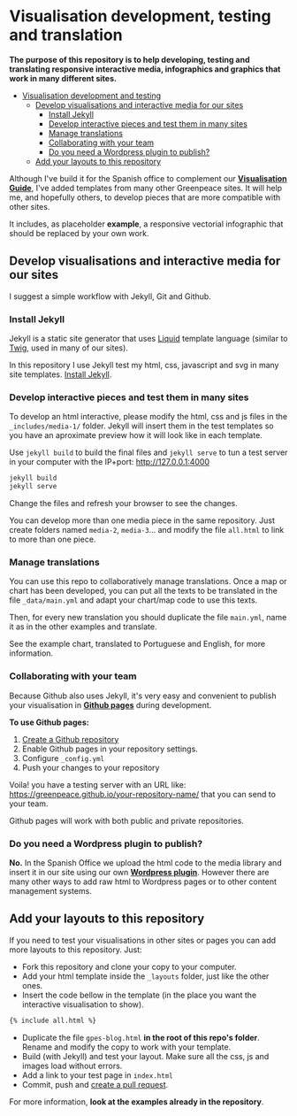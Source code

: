 # Visualisation development, testing and translation

**The purpose of this repository is to help developing, testing and translating responsive interactive media, infographics and graphics that work in many different sites.**

- [Visualisation development and testing](#visualisation-development-and-testing)
  - [Develop visualisations and interactive media for our sites](#develop-visualisations-and-interactive-media-for-our-sites)
    - [Install Jekyll](#install-jekyll)
    - [Develop interactive pieces and test them in many sites](#develop-interactive-pieces-and-test-them-in-many-sites)
    - [Manage translations](#manage-translations)
    - [Collaborating with your team](#collaborating-with-your-team)
    - [Do you need a Wordpress plugin to publish?](#do-you-need-a-wordpress-plugin-to-publish)
  - [Add your layouts to this repository](#add-your-layouts-to-this-repository)

Although I've build it for the Spanish office to complement our **[Visualisation Guide](https://greenpeace.github.io/gpes-visualisations/)**, I've added templates from many other Greenpeace sites. It will help me, and hopefully others, to develop pieces that are more compatible with other sites.

It includes, as placeholder **example**, a responsive vectorial infographic that should be replaced by your own work.

## Develop visualisations and interactive media for our sites

I suggest a simple workflow with Jekyll, Git and Github.

### Install Jekyll

Jekyll is a static site generator that uses [Liquid](https://shopify.github.io/liquid/) template language (similar to [Twig](https://twig.symfony.com/), used in many of our sites). 

In this repository I use Jekyll test my html, css, javascript and svg in many site templates. [Install Jekyll](https://jekyllrb.com/).

### Develop interactive pieces and test them in many sites

To develop an html interactive, please modify the html, css and js files in the `_includes/media-1/` folder. Jekyll will insert them in the test templates so you have an aproximate preview how it will look like in each template.

Use `jekyll build` to build the final files and `jekyll serve` to tun a test server in your computer with the IP+port: http://127.0.0.1:4000

```bash
jekyll build
jekyll serve
```

Change the files and refresh your browser to see the changes.

You can develop more than one media piece in the same repository. Just create folders named `media-2`, `media-3`... and modify the file `all.html` to link to more than one piece.

### Manage translations

You can use this repo to collaboratively manage translations. Once a map or chart has been developed, you can put all the texts to be translated in the file `_data/main.yml` and adapt your chart/map code to use this texts. 

Then, for every new translation you should duplicate the file `main.yml`, name it as in the other examples and translate.

See the example chart, translated to Portuguese and English, for more information.

### Collaborating with your team

Because Github also uses Jekyll, it's very easy and convenient to publish your visualisation in **[Github pages](https://pages.github.com/)** during development.

**To use Github pages:**

1. [Create a Github repository](https://github.com/new)
2. Enable Github pages in your repository settings.
3. Configure `_config.yml`
4. Push your changes to your repository

Voila! you have a testing server with an URL like: https://greenpeace.github.io/your-repository-name/ that you can send to your team.

Github pages will work with both public and private repositories.

### Do you need a Wordpress plugin to publish?

**No.** In the Spanish Office we upload the html code to the media library and insert it in our site using our own **[Wordpress plugin](https://github.com/greenpeace/gpes-import-wp-shortcodes)**. However there are many other ways to add raw html to Wordpress pages or to other content management systems.

## Add your layouts to this repository

If you need to test your visualisations in other sites or pages you can add more layouts to this repository. Just:

- Fork this repository and clone your copy to your computer.
- Add your html template inside the `_layouts` folder, just like the other ones.
- Insert the code bellow in the template (in the place you want the interactive visualisation to show).

```html
{% include all.html %}
```

- Duplicate the file `gpes-blog.html` **in the root of this repo's folder**. Rename and modify the copy to work with your template.
- Build (with Jekyll) and test your layout. Make sure all the css, js and images load without errors.
- Add a link to your test page in `index.html`
- Commit, push and [create a pull request](https://help.github.com/articles/creating-a-pull-request/).

For more information, **look at the examples already in the repository**.
